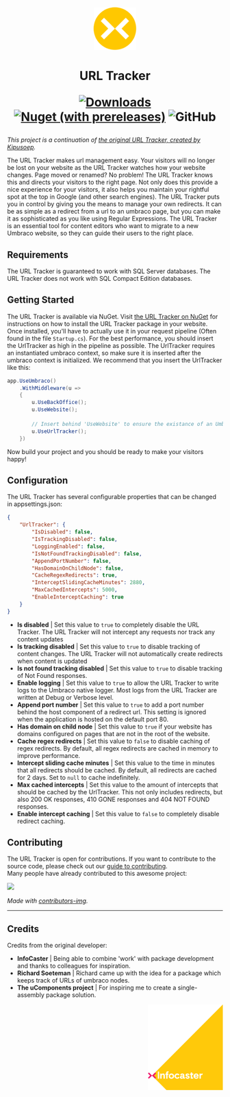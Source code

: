 <h3 align="center">
<img height="100" src="docs/assets/infocaster_nuget_yellow.svg">
</h3>

<h1 align="center">
URL Tracker

[![Downloads](https://img.shields.io/nuget/dt/UrlTracker?color=ff0069)](https://www.nuget.org/packages/UrlTracker/)
[![Nuget (with prereleases)](https://img.shields.io/nuget/vpre/UrlTracker?color=ffc800)](https://www.nuget.org/packages/UrlTracker/)
![GitHub](https://img.shields.io/github/license/Infocaster/UrlTracker?color=ff0069)

</h1>

*This project is a continuation of [the original URL Tracker, created by Kipusoep](https://github.com/kipusoep/UrlTracker).*

The URL Tracker makes url management easy. Your visitors will no longer be lost on your website as the URL Tracker watches how your website changes. Page moved or renamed? No problem! The URL Tracker knows this and directs your visitors to the right page. Not only does this provide a nice experience for your visitors, it also helps you maintain your rightful spot at the top in Google (and other search engines).
The URL Tracker puts you in control by giving you the means to manage your own redirects. It can be as simple as a redirect from a url to an umbraco page, but you can make it as sophisticated as you like using Regular Expressions. The URL Tracker is an essential tool for content editors who want to migrate to a new Umbraco website, so they can guide their users to the right place.

## Requirements
The URL Tracker is guaranteed to work with SQL Server databases. The URL Tracker does not work with SQL Compact Edition databases.

## Getting Started
The URL Tracker is available via NuGet. Visit [the URL Tracker on NuGet](https://www.nuget.org/packages/UrlTracker/) for instructions on how to install the URL Tracker package in your website.
Once installed, you'll have to actually use it in your request pipeline (Often found in the file `Startup.cs`). For the best performance, you should insert the UrlTracker as high in the pipeline as possible. The UrlTracker requires an instantiated umbraco context, so make sure it is inserted after the umbraco context is initialized. We recommend that you insert the UrlTracker like this:
```csharp
app.UseUmbraco()
    .WithMiddleware(u =>
    {
        u.UseBackOffice();
        u.UseWebsite();

        // Insert behind 'UseWebsite' to ensure the existance of an UmbracoContext
        u.UseUrlTracker();
    })
```
Now build your project and you should be ready to make your visitors happy!

## Configuration
The URL Tracker has several configurable properties that can be changed in appsettings.json:

```json
{
    "UrlTracker": {
        "IsDisabled": false,
        "IsTrackingDisabled": false,
        "LoggingEnabled": false,
        "IsNotFoundTrackingDisabled": false,
        "AppendPortNumber": false,
        "HasDomainOnChildNode": false,
        "CacheRegexRedirects": true,
        "InterceptSlidingCacheMinutes": 2880,
        "MaxCachedIntercepts": 5000,
        "EnableInterceptCaching": true
    }
}
```

- **Is disabled** | Set this value to `true` to completely disable the URL Tracker. The URL Tracker will not intercept any requests nor track any content updates
- **Is tracking disabled** | Set this value to `true` to disable tracking of content changes. The URL Tracker will not automatically create redirects when content is updated
- **Is not found tracking disabled** | Set this value to `true` to disable tracking of Not Found responses.
- **Enable logging** | Set this value to `true` to allow the URL Tracker to write logs to the Umbraco native logger. Most logs from the URL Tracker are written at Debug or Verbose level.
- **Append port number** | Set this value to `true` to add a port number behind the host component of a redirect url. This setting is ignored when the application is hosted on the default port 80.
- **Has domain on child node** | Set this value to `true` if your website has domains configured on pages that are not in the root of the website.
- **Cache regex redirects** | Set this value to `false` to disable caching of regex redirects. By default, all regex redirects are cached in memory to improve performance.
- **Intercept sliding cache minutes** | Set this value to the time in minutes that all redirects should be cached. By default, all redirects are cached for 2 days. Set to `null` to cache indefinitely.
- **Max cached intercepts** | Set this value to the amount of intercepts that should be cached by the UrlTracker. This not only includes redirects, but also 200 OK responses, 410 GONE responses and 404 NOT FOUND responses.
- **Enable intercept caching** | Set this value to `false` to completely disable redirect caching.

## Contributing
The URL Tracker is open for contributions. If you want to contribute to the source code, please check out our [guide to contributing](https://github.com/Infocaster/.github/blob/main/CONTRIBUTING.md).  
Many people have already contributed to this awesome project:

<a href="https://github.com/Infocaster/UrlTracker/graphs/contributors">
<img src="https://contrib.rocks/image?repo=Infocaster/UrlTracker" />
</a>

*Made with [contributors-img](https://contrib.rocks).*

-----

## Credits ##
Credits from the original developer:
*   **InfoCaster** | Being able to combine 'work' with package development and thanks to colleagues for inspiration.
*   **Richard Soeteman** | Richard came up with the idea for a package which keeps track of URLs of umbraco nodes.
*   **The uComponents project** | For inspiring me to create a single-assembly package solution.
<a href="https://infocaster.net">
<img align="right" height="200" src="docs/assets/Infocaster_Corner.png">
</a>